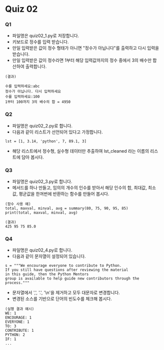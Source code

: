# Quiz 02

### Q1

* 파일명은 quiz02_1.py로 저장합니다.
* 키보드로 정수를 입력 받습니다.
* 만일 입력받은 값이 정수 형태가 아니면 "정수가 아닙니다"를 출력하고 다시 입력을 받습니다.
* 만일 입력받은 값이 정수라면 1부터 해당 입력값까지의 정수 중에서 3의 배수만 합산하여 출력합니다.

```
(결과)

수를 입력하세요:abc
정수가 아닙니다. 다시 입력하세요
수를 입력하세요:100
1부터 100까지 3의 배수의 합 = 4950
```

### Q2

* 파일명은 quiz02_2.py로 합니다.
* 다음과 같이 리스트가 선언되어 있다고 가정합니다.

```
lst = [1, 3.14, 'python', 7, 89.1, 3]
```

* 해당 리스트에서 정수형, 실수형 데이터만 추출하여 lst_cleaned 라는 이름의 리스트에 담아 봅시다.

### Q3

* 파일명은 quiz02_3.py로 합니다.
* 메서드를 하나 만들고, 임의의 개수의 인수를 받아서 해당 인수의 합, 최대값, 최소값, 평균값을 한꺼번에 반환하는 함수를 만들어 봅시다.

```
(함수 사용 예)
total, maxval, minval, avg = summary(80, 75, 90, 95, 85)
print(total, maxval, minval, avg)

(결과)
425 95 75 85.0
```

### Q4

* 파일명은 quiz02_4.py로 합니다.
* 다음과 같이 문자열이 설정되어 있습니다.
```
s = """We encourage everyone to contribute to Python. 
If you still have questions after reviewing the material
in this guide, then the Python Mentors 
group is available to help guide new contributors through the process."""
```

* 문자열에서 ',', '.', '\n'을 제거하고 모두 대문자로 변경합니다.
* 변경된 소스를 기반으로 단어의 빈도수를 체크해 봅시다.

```
(실행 결과 예시)
WE: 1
ENCOURAGE: 1
EVERYONE: 1
TO: 3
CONTRIBUTE: 1
PYTHON: 2
IF: 1
...
```